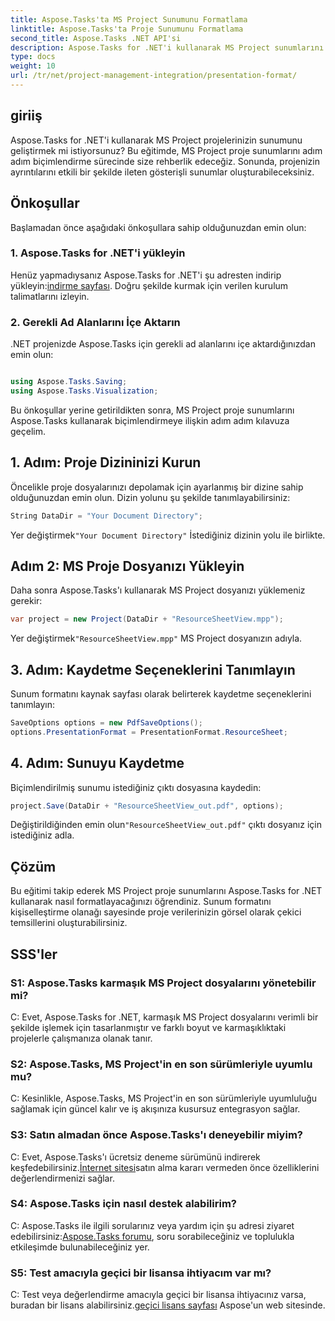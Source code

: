 ```yaml
---
title: Aspose.Tasks'ta MS Project Sunumunu Formatlama
linktitle: Aspose.Tasks'ta Proje Sunumunu Formatlama
second_title: Aspose.Tasks .NET API'si
description: Aspose.Tasks for .NET'i kullanarak MS Project sunumlarını nasıl formatlayacağınızı öğrenin. Proje ayrıntılarının görselleştirilmesini ve iletişimini zahmetsizce geliştirin.
type: docs
weight: 10
url: /tr/net/project-management-integration/presentation-format/
---
```

## giriiş

Aspose.Tasks for .NET'i kullanarak MS Project projelerinizin sunumunu geliştirmek mi istiyorsunuz? Bu eğitimde, MS Project proje sunumlarını adım adım biçimlendirme sürecinde size rehberlik edeceğiz. Sonunda, projenizin ayrıntılarını etkili bir şekilde ileten gösterişli sunumlar oluşturabileceksiniz.

## Önkoşullar

Başlamadan önce aşağıdaki önkoşullara sahip olduğunuzdan emin olun:

### 1. Aspose.Tasks for .NET'i yükleyin

 Henüz yapmadıysanız Aspose.Tasks for .NET'i şu adresten indirip yükleyin:[indirme sayfası](https://releases.aspose.com/tasks/net/). Doğru şekilde kurmak için verilen kurulum talimatlarını izleyin.

### 2. Gerekli Ad Alanlarını İçe Aktarın

.NET projenizde Aspose.Tasks için gerekli ad alanlarını içe aktardığınızdan emin olun:

```csharp

using Aspose.Tasks.Saving;
using Aspose.Tasks.Visualization;
```

Bu önkoşullar yerine getirildikten sonra, MS Project proje sunumlarını Aspose.Tasks kullanarak biçimlendirmeye ilişkin adım adım kılavuza geçelim.

## 1. Adım: Proje Dizininizi Kurun

Öncelikle proje dosyalarınızı depolamak için ayarlanmış bir dizine sahip olduğunuzdan emin olun. Dizin yolunu şu şekilde tanımlayabilirsiniz:

```csharp
String DataDir = "Your Document Directory";
```

 Yer değiştirmek`"Your Document Directory"` İstediğiniz dizinin yolu ile birlikte.

## Adım 2: MS Proje Dosyanızı Yükleyin

Daha sonra Aspose.Tasks'ı kullanarak MS Project dosyanızı yüklemeniz gerekir:

```csharp
var project = new Project(DataDir + "ResourceSheetView.mpp");
```

 Yer değiştirmek`"ResourceSheetView.mpp"` MS Project dosyanızın adıyla.

## 3. Adım: Kaydetme Seçeneklerini Tanımlayın

Sunum formatını kaynak sayfası olarak belirterek kaydetme seçeneklerini tanımlayın:

```csharp
SaveOptions options = new PdfSaveOptions();
options.PresentationFormat = PresentationFormat.ResourceSheet;
```

## 4. Adım: Sunuyu Kaydetme

Biçimlendirilmiş sunumu istediğiniz çıktı dosyasına kaydedin:

```csharp
project.Save(DataDir + "ResourceSheetView_out.pdf", options);
```

 Değiştirildiğinden emin olun`"ResourceSheetView_out.pdf"` çıktı dosyanız için istediğiniz adla.

## Çözüm

Bu eğitimi takip ederek MS Project proje sunumlarını Aspose.Tasks for .NET kullanarak nasıl formatlayacağınızı öğrendiniz. Sunum formatını kişiselleştirme olanağı sayesinde proje verilerinizin görsel olarak çekici temsillerini oluşturabilirsiniz.

## SSS'ler

### S1: Aspose.Tasks karmaşık MS Project dosyalarını yönetebilir mi?
C: Evet, Aspose.Tasks for .NET, karmaşık MS Project dosyalarını verimli bir şekilde işlemek için tasarlanmıştır ve farklı boyut ve karmaşıklıktaki projelerle çalışmanıza olanak tanır.

### S2: Aspose.Tasks, MS Project'in en son sürümleriyle uyumlu mu?
C: Kesinlikle, Aspose.Tasks, MS Project'in en son sürümleriyle uyumluluğu sağlamak için güncel kalır ve iş akışınıza kusursuz entegrasyon sağlar.

### S3: Satın almadan önce Aspose.Tasks'ı deneyebilir miyim?
 C: Evet, Aspose.Tasks'ı ücretsiz deneme sürümünü indirerek keşfedebilirsiniz.[İnternet sitesi](https://releases.aspose.com/)satın alma kararı vermeden önce özelliklerini değerlendirmenizi sağlar.

### S4: Aspose.Tasks için nasıl destek alabilirim?
 C: Aspose.Tasks ile ilgili sorularınız veya yardım için şu adresi ziyaret edebilirsiniz:[Aspose.Tasks forumu](https://forum.aspose.com/c/tasks/15), soru sorabileceğiniz ve toplulukla etkileşimde bulunabileceğiniz yer.

### S5: Test amacıyla geçici bir lisansa ihtiyacım var mı?
 C: Test veya değerlendirme amacıyla geçici bir lisansa ihtiyacınız varsa, buradan bir lisans alabilirsiniz.[geçici lisans sayfası](https://purchase.aspose.com/temporary-license/) Aspose'un web sitesinde.